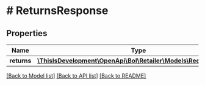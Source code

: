 # # ReturnsResponse

## Properties

Name | Type | Description | Notes
------------ | ------------- | ------------- | -------------
**returns** | [**\ThisIsDevelopment\OpenApi\Bol\Retailer\Models\ReducedReturn[]**](ReducedReturn.md) |  |

[[Back to Model list]](../../README.md#models) [[Back to API list]](../../README.md#endpoints) [[Back to README]](../../README.md)
